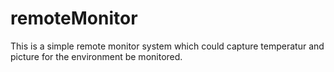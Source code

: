 # remoteMonitor
This is a simple remote monitor system which could capture temperatur and picture for the environment be monitored. 
